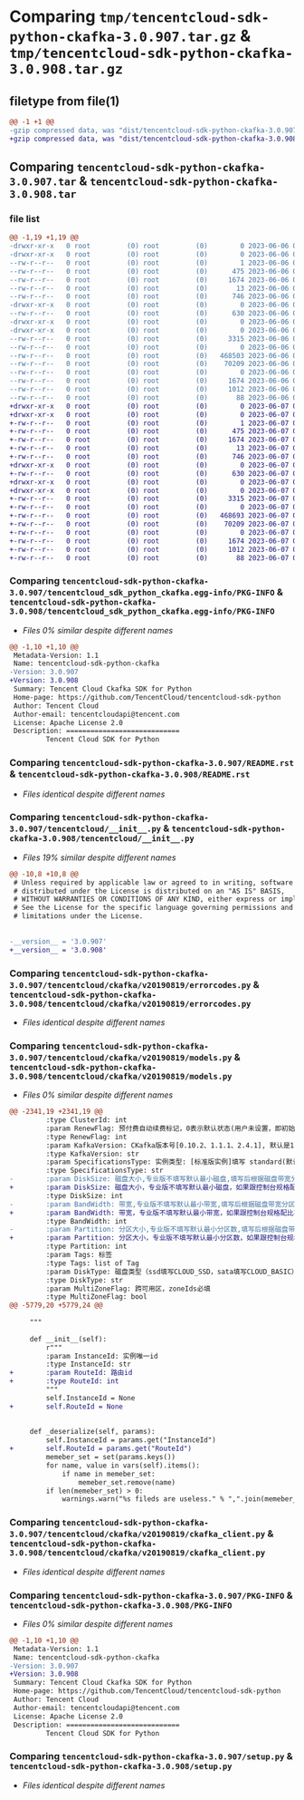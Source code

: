 # Comparing `tmp/tencentcloud-sdk-python-ckafka-3.0.907.tar.gz` & `tmp/tencentcloud-sdk-python-ckafka-3.0.908.tar.gz`

## filetype from file(1)

```diff
@@ -1 +1 @@
-gzip compressed data, was "dist/tencentcloud-sdk-python-ckafka-3.0.907.tar", last modified: Tue Jun  6 02:22:23 2023, max compression
+gzip compressed data, was "dist/tencentcloud-sdk-python-ckafka-3.0.908.tar", last modified: Wed Jun  7 00:20:11 2023, max compression
```

## Comparing `tencentcloud-sdk-python-ckafka-3.0.907.tar` & `tencentcloud-sdk-python-ckafka-3.0.908.tar`

### file list

```diff
@@ -1,19 +1,19 @@
-drwxr-xr-x   0 root         (0) root         (0)        0 2023-06-06 02:22:23.000000 tencentcloud-sdk-python-ckafka-3.0.907/
-drwxr-xr-x   0 root         (0) root         (0)        0 2023-06-06 02:22:23.000000 tencentcloud-sdk-python-ckafka-3.0.907/tencentcloud_sdk_python_ckafka.egg-info/
--rw-r--r--   0 root         (0) root         (0)        1 2023-06-06 02:22:23.000000 tencentcloud-sdk-python-ckafka-3.0.907/tencentcloud_sdk_python_ckafka.egg-info/dependency_links.txt
--rw-r--r--   0 root         (0) root         (0)      475 2023-06-06 02:22:23.000000 tencentcloud-sdk-python-ckafka-3.0.907/tencentcloud_sdk_python_ckafka.egg-info/SOURCES.txt
--rw-r--r--   0 root         (0) root         (0)     1674 2023-06-06 02:22:23.000000 tencentcloud-sdk-python-ckafka-3.0.907/tencentcloud_sdk_python_ckafka.egg-info/PKG-INFO
--rw-r--r--   0 root         (0) root         (0)       13 2023-06-06 02:22:23.000000 tencentcloud-sdk-python-ckafka-3.0.907/tencentcloud_sdk_python_ckafka.egg-info/top_level.txt
--rw-r--r--   0 root         (0) root         (0)      746 2023-06-06 02:22:23.000000 tencentcloud-sdk-python-ckafka-3.0.907/README.rst
-drwxr-xr-x   0 root         (0) root         (0)        0 2023-06-06 02:22:23.000000 tencentcloud-sdk-python-ckafka-3.0.907/tencentcloud/
--rw-r--r--   0 root         (0) root         (0)      630 2023-06-06 02:22:23.000000 tencentcloud-sdk-python-ckafka-3.0.907/tencentcloud/__init__.py
-drwxr-xr-x   0 root         (0) root         (0)        0 2023-06-06 02:22:23.000000 tencentcloud-sdk-python-ckafka-3.0.907/tencentcloud/ckafka/
-drwxr-xr-x   0 root         (0) root         (0)        0 2023-06-06 02:22:23.000000 tencentcloud-sdk-python-ckafka-3.0.907/tencentcloud/ckafka/v20190819/
--rw-r--r--   0 root         (0) root         (0)     3315 2023-06-06 02:22:23.000000 tencentcloud-sdk-python-ckafka-3.0.907/tencentcloud/ckafka/v20190819/errorcodes.py
--rw-r--r--   0 root         (0) root         (0)        0 2023-06-06 02:22:23.000000 tencentcloud-sdk-python-ckafka-3.0.907/tencentcloud/ckafka/v20190819/__init__.py
--rw-r--r--   0 root         (0) root         (0)   468503 2023-06-06 02:22:23.000000 tencentcloud-sdk-python-ckafka-3.0.907/tencentcloud/ckafka/v20190819/models.py
--rw-r--r--   0 root         (0) root         (0)    70209 2023-06-06 02:22:23.000000 tencentcloud-sdk-python-ckafka-3.0.907/tencentcloud/ckafka/v20190819/ckafka_client.py
--rw-r--r--   0 root         (0) root         (0)        0 2023-06-06 02:22:23.000000 tencentcloud-sdk-python-ckafka-3.0.907/tencentcloud/ckafka/__init__.py
--rw-r--r--   0 root         (0) root         (0)     1674 2023-06-06 02:22:23.000000 tencentcloud-sdk-python-ckafka-3.0.907/PKG-INFO
--rw-r--r--   0 root         (0) root         (0)     1012 2023-06-06 02:22:23.000000 tencentcloud-sdk-python-ckafka-3.0.907/setup.py
--rw-r--r--   0 root         (0) root         (0)       88 2023-06-06 02:22:23.000000 tencentcloud-sdk-python-ckafka-3.0.907/setup.cfg
+drwxr-xr-x   0 root         (0) root         (0)        0 2023-06-07 00:20:11.000000 tencentcloud-sdk-python-ckafka-3.0.908/
+drwxr-xr-x   0 root         (0) root         (0)        0 2023-06-07 00:20:11.000000 tencentcloud-sdk-python-ckafka-3.0.908/tencentcloud_sdk_python_ckafka.egg-info/
+-rw-r--r--   0 root         (0) root         (0)        1 2023-06-07 00:20:11.000000 tencentcloud-sdk-python-ckafka-3.0.908/tencentcloud_sdk_python_ckafka.egg-info/dependency_links.txt
+-rw-r--r--   0 root         (0) root         (0)      475 2023-06-07 00:20:11.000000 tencentcloud-sdk-python-ckafka-3.0.908/tencentcloud_sdk_python_ckafka.egg-info/SOURCES.txt
+-rw-r--r--   0 root         (0) root         (0)     1674 2023-06-07 00:20:11.000000 tencentcloud-sdk-python-ckafka-3.0.908/tencentcloud_sdk_python_ckafka.egg-info/PKG-INFO
+-rw-r--r--   0 root         (0) root         (0)       13 2023-06-07 00:20:11.000000 tencentcloud-sdk-python-ckafka-3.0.908/tencentcloud_sdk_python_ckafka.egg-info/top_level.txt
+-rw-r--r--   0 root         (0) root         (0)      746 2023-06-07 00:20:11.000000 tencentcloud-sdk-python-ckafka-3.0.908/README.rst
+drwxr-xr-x   0 root         (0) root         (0)        0 2023-06-07 00:20:11.000000 tencentcloud-sdk-python-ckafka-3.0.908/tencentcloud/
+-rw-r--r--   0 root         (0) root         (0)      630 2023-06-07 00:20:11.000000 tencentcloud-sdk-python-ckafka-3.0.908/tencentcloud/__init__.py
+drwxr-xr-x   0 root         (0) root         (0)        0 2023-06-07 00:20:11.000000 tencentcloud-sdk-python-ckafka-3.0.908/tencentcloud/ckafka/
+drwxr-xr-x   0 root         (0) root         (0)        0 2023-06-07 00:20:11.000000 tencentcloud-sdk-python-ckafka-3.0.908/tencentcloud/ckafka/v20190819/
+-rw-r--r--   0 root         (0) root         (0)     3315 2023-06-07 00:20:11.000000 tencentcloud-sdk-python-ckafka-3.0.908/tencentcloud/ckafka/v20190819/errorcodes.py
+-rw-r--r--   0 root         (0) root         (0)        0 2023-06-07 00:20:11.000000 tencentcloud-sdk-python-ckafka-3.0.908/tencentcloud/ckafka/v20190819/__init__.py
+-rw-r--r--   0 root         (0) root         (0)   468693 2023-06-07 00:20:11.000000 tencentcloud-sdk-python-ckafka-3.0.908/tencentcloud/ckafka/v20190819/models.py
+-rw-r--r--   0 root         (0) root         (0)    70209 2023-06-07 00:20:11.000000 tencentcloud-sdk-python-ckafka-3.0.908/tencentcloud/ckafka/v20190819/ckafka_client.py
+-rw-r--r--   0 root         (0) root         (0)        0 2023-06-07 00:20:11.000000 tencentcloud-sdk-python-ckafka-3.0.908/tencentcloud/ckafka/__init__.py
+-rw-r--r--   0 root         (0) root         (0)     1674 2023-06-07 00:20:11.000000 tencentcloud-sdk-python-ckafka-3.0.908/PKG-INFO
+-rw-r--r--   0 root         (0) root         (0)     1012 2023-06-07 00:20:11.000000 tencentcloud-sdk-python-ckafka-3.0.908/setup.py
+-rw-r--r--   0 root         (0) root         (0)       88 2023-06-07 00:20:11.000000 tencentcloud-sdk-python-ckafka-3.0.908/setup.cfg
```

### Comparing `tencentcloud-sdk-python-ckafka-3.0.907/tencentcloud_sdk_python_ckafka.egg-info/PKG-INFO` & `tencentcloud-sdk-python-ckafka-3.0.908/tencentcloud_sdk_python_ckafka.egg-info/PKG-INFO`

 * *Files 0% similar despite different names*

```diff
@@ -1,10 +1,10 @@
 Metadata-Version: 1.1
 Name: tencentcloud-sdk-python-ckafka
-Version: 3.0.907
+Version: 3.0.908
 Summary: Tencent Cloud Ckafka SDK for Python
 Home-page: https://github.com/TencentCloud/tencentcloud-sdk-python
 Author: Tencent Cloud
 Author-email: tencentcloudapi@tencent.com
 License: Apache License 2.0
 Description: ============================
         Tencent Cloud SDK for Python
```

### Comparing `tencentcloud-sdk-python-ckafka-3.0.907/README.rst` & `tencentcloud-sdk-python-ckafka-3.0.908/README.rst`

 * *Files identical despite different names*

### Comparing `tencentcloud-sdk-python-ckafka-3.0.907/tencentcloud/__init__.py` & `tencentcloud-sdk-python-ckafka-3.0.908/tencentcloud/__init__.py`

 * *Files 19% similar despite different names*

```diff
@@ -10,8 +10,8 @@
 # Unless required by applicable law or agreed to in writing, software
 # distributed under the License is distributed on an "AS IS" BASIS,
 # WITHOUT WARRANTIES OR CONDITIONS OF ANY KIND, either express or implied.
 # See the License for the specific language governing permissions and
 # limitations under the License.
 
 
-__version__ = '3.0.907'
+__version__ = '3.0.908'
```

### Comparing `tencentcloud-sdk-python-ckafka-3.0.907/tencentcloud/ckafka/v20190819/errorcodes.py` & `tencentcloud-sdk-python-ckafka-3.0.908/tencentcloud/ckafka/v20190819/errorcodes.py`

 * *Files identical despite different names*

### Comparing `tencentcloud-sdk-python-ckafka-3.0.907/tencentcloud/ckafka/v20190819/models.py` & `tencentcloud-sdk-python-ckafka-3.0.908/tencentcloud/ckafka/v20190819/models.py`

 * *Files 0% similar despite different names*

```diff
@@ -2341,19 +2341,19 @@
         :type ClusterId: int
         :param RenewFlag: 预付费自动续费标记，0表示默认状态(用户未设置，即初始状态)， 1表示自动续费，2表示明确不自动续费(用户设置)
         :type RenewFlag: int
         :param KafkaVersion: CKafka版本号[0.10.2、1.1.1、2.4.1], 默认是1.1.1
         :type KafkaVersion: str
         :param SpecificationsType: 实例类型: [标准版实例]填写 standard(默认), [专业版实例]填写 profession
         :type SpecificationsType: str
-        :param DiskSize: 磁盘大小,专业版不填写默认最小磁盘,填写后根据磁盘带宽分区数弹性计算
+        :param DiskSize: 磁盘大小，专业版不填写默认最小磁盘，如果跟控制台规格配比不相符，则无法创建成功
         :type DiskSize: int
-        :param BandWidth: 带宽,专业版不填写默认最小带宽,填写后根据磁盘带宽分区数弹性计算
+        :param BandWidth: 带宽，专业版不填写默认最小带宽，如果跟控制台规格配比不相符，则无法创建成功
         :type BandWidth: int
-        :param Partition: 分区大小,专业版不填写默认最小分区数,填写后根据磁盘带宽分区数弹性计算
+        :param Partition: 分区大小，专业版不填写默认最小分区数，如果跟控制台规格配比不相符，则无法创建成功
         :type Partition: int
         :param Tags: 标签
         :type Tags: list of Tag
         :param DiskType: 磁盘类型（ssd填写CLOUD_SSD，sata填写CLOUD_BASIC）
         :type DiskType: str
         :param MultiZoneFlag: 跨可用区，zoneIds必填
         :type MultiZoneFlag: bool
@@ -5779,20 +5779,24 @@
 
     """
 
     def __init__(self):
         r"""
         :param InstanceId: 实例唯一id
         :type InstanceId: str
+        :param RouteId: 路由id
+        :type RouteId: int
         """
         self.InstanceId = None
+        self.RouteId = None
 
 
     def _deserialize(self, params):
         self.InstanceId = params.get("InstanceId")
+        self.RouteId = params.get("RouteId")
         memeber_set = set(params.keys())
         for name, value in vars(self).items():
             if name in memeber_set:
                 memeber_set.remove(name)
         if len(memeber_set) > 0:
             warnings.warn("%s fileds are useless." % ",".join(memeber_set))
```

### Comparing `tencentcloud-sdk-python-ckafka-3.0.907/tencentcloud/ckafka/v20190819/ckafka_client.py` & `tencentcloud-sdk-python-ckafka-3.0.908/tencentcloud/ckafka/v20190819/ckafka_client.py`

 * *Files identical despite different names*

### Comparing `tencentcloud-sdk-python-ckafka-3.0.907/PKG-INFO` & `tencentcloud-sdk-python-ckafka-3.0.908/PKG-INFO`

 * *Files 0% similar despite different names*

```diff
@@ -1,10 +1,10 @@
 Metadata-Version: 1.1
 Name: tencentcloud-sdk-python-ckafka
-Version: 3.0.907
+Version: 3.0.908
 Summary: Tencent Cloud Ckafka SDK for Python
 Home-page: https://github.com/TencentCloud/tencentcloud-sdk-python
 Author: Tencent Cloud
 Author-email: tencentcloudapi@tencent.com
 License: Apache License 2.0
 Description: ============================
         Tencent Cloud SDK for Python
```

### Comparing `tencentcloud-sdk-python-ckafka-3.0.907/setup.py` & `tencentcloud-sdk-python-ckafka-3.0.908/setup.py`

 * *Files identical despite different names*

